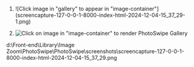 1. ![Click image in "gallery" to appear in "image-container"]
   (screencapture-127-0-0-1-8000-index-html-2024-12-04-15_37_29-1.png)

2. ![Click on image in "image-container" to render PhotoSwipe Gallery](screencapture-127-0-0-1-8000-index-html-2024-12-04-15_38_33-1.png)

d:\Front-end\Library\Image Zoom\PhotoSwipe\PhotoSwipe\screenshots\screencapture-127-0-0-1-8000-index-html-2024-12-04-15_37_29.png
